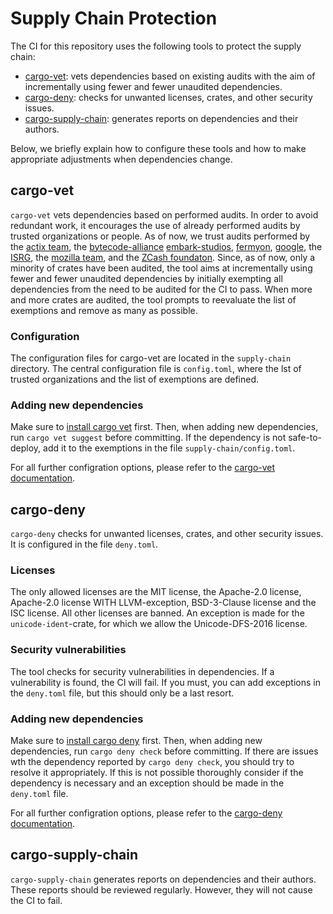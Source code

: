 # Supply Chain Protection

The CI for this repository uses the following tools to protect the supply chain:

- [cargo-vet](https://github.com/mozilla/cargo-vet): vets dependencies based on existing audits with the aim of incrementally using fewer and fewer unaudited dependencies.
- [cargo-deny](https://github.com/EmbarkStudios/cargo-deny): checks for unwanted licenses, crates, and other security issues.
- [cargo-supply-chain](https://github.com/rust-secure-code/cargo-supply-chain): generates reports on dependencies and their authors.

Below, we briefly explain how to configure these tools and how to make appropriate adjustments when dependencies change.

## cargo-vet

`cargo-vet` vets dependencies based on performed audits. In order to avoid redundant work, it encourages the use of already
performed audits by trusted organizations or people. As of now, we trust audits performed by the
[actix team](https://raw.githubusercontent.com/actix/supply-chain/main/audits.toml), the [bytecode-alliance](https://raw.githubusercontent.com/bytecodealliance/wasmtime/main/supply-chain/audits.toml)
[embark-studios](https://raw.githubusercontent.com/EmbarkStudios/rust-ecosystem/main/audits.toml),
[fermyon](https://raw.githubusercontent.com/fermyon/spin/main/supply-chain/audits.toml),
[google](https://raw.githubusercontent.com/google/supply-chain/main/audits.toml),
the [ISRG](https://raw.githubusercontent.com/divviup/libprio-rs/main/supply-chain/audits.toml),
the [mozilla team](https://raw.githubusercontent.com/mozilla/cargo-vet/main/audits.toml),
and the [ZCash foundaton](https://raw.githubusercontent.com/zcash/rust-ecosystem/main/supply-chain/audits.toml).
Since, as of now, only a minority of crates have been audited, the tool aims at incrementally using fewer and fewer unaudited dependencies by initially exempting all dependencies
from the need to be audited for the CI to pass. When more and more crates are audited, the tool prompts to reevaluate
the list of exemptions and remove as many as possible.

### Configuration

The configuration files for cargo-vet are located in the `supply-chain` directory. The central configuration file is
`config.toml`, where the lst of trusted organizations and the list of exemptions are defined.

### Adding new dependencies

Make sure to [install cargo vet](https://mozilla.github.io/cargo-vet/install.html) first.
Then, when adding new dependencies, run `cargo vet suggest` before committing. If the dependency is not safe-to-deploy,
add it to the exemptions in the file `supply-chain/config.toml`.

For all further configration options, please refer to the [cargo-vet documentation](https://mozilla.github.io/cargo-vet/).

## cargo-deny

`cargo-deny` checks for unwanted licenses, crates, and other security issues. It is configured in the file `deny.toml`.

### Licenses

The only allowed licenses are the MIT license, the Apache-2.0 license, Apache-2.0 license WITH LLVM-exception,
BSD-3-Clause license and the ISC license. All other licenses are banned. An exception is made for the
`unicode-ident`-crate, for which we allow the Unicode-DFS-2016 license.

### Security vulnerabilities

The tool checks for security vulnerabilities in dependencies. If a vulnerability is found, the CI will fail. If you must,
you can add exceptions in the `deny.toml` file, but this should only be a last resort.

### Adding new dependencies

Make sure to [install cargo deny](https://embarkstudios.github.io/cargo-deny/) first. Then, when adding new dependencies,
run `cargo deny check` before committing. If there are issues wth the dependency reported by `cargo deny check`, you
should try to resolve it appropriately. If this is not possible thoroughly consider if the dependency is necessary and
an exception should be made in the `deny.toml` file.

For all further configration options, please refer to the [cargo-deny documentation](https://embarkstudios.github.io/cargo-deny/).

## cargo-supply-chain

`cargo-supply-chain` generates reports on dependencies and their authors. These reports should be reviewed regularly.
However, they will not cause the CI to fail.
